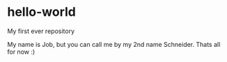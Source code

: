 # hello-world
My first ever repository

My name is Job, but you can call me by my 2nd name Schneider. Thats all for now :)

